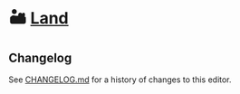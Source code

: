 # 🏜️ [Land]

[Land]: https://github.com/CodeEditorLand

## Changelog

See [CHANGELOG.md](CHANGELOG.md) for a history of changes to this editor.
